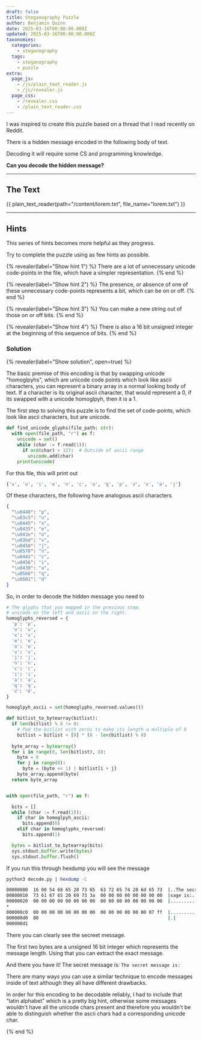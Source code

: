 ```yaml
---
draft: false
title: Steganography Puzzle
author: Benjamin Quinn
date: 2025-03-16T00:00:00.000Z
updated: 2025-03-16T00:00:00.000Z
taxonomies:
  categories:
    - steganography
  tags:
    - steganography
    - puzzle
extra:
  page_js:
    - /js/plain_text_reader.js
    - /js/revealer.js
  page_css:
    - /revealer.css
    - /plain_text_reader.css
---
```


I was inspired to create this puzzle based on a thread that I read recently
on Reddit.

There is a hidden message encoded in the following body of text.

Decoding it will require some CS and programming knowledge.

__Can you decode the hidden message?__

---

## The Text

{{ plain_text_reader(path="/content/lorem.txt", file_name="lorem.txt") }}

---

## Hints

This series of hints becomes more helpful as they progress.

Try to complete the puzzle using as few hints as possible.

{% revealer(label="Show hint 1") %}
There are a lot of unnecessary unicode code-points in the file,
which have a simpler representation.
{% end %}

{% revealer(label="Show hint 2") %}
The presence, or absence of one of these unnecessary code-points
represents a bit, which can be on or off.
{% end %}

{% revealer(label="Show hint 3") %}
You can make a new string out of those on or off bits.
{% end %}

{% revealer(label="Show hint 4") %}
There is also a 16 bit unsigned integer at the beginning of this
sequence of bits.
{% end %}

### Solution

{% revealer(label="Show solution", open=true) %}

The basic premise of this encoding is that by swapping unicode
"homoglpyhs", which are unicode code points which look like
ascii characters, you can represent a binary array in a
normal looking body of text. If a character is its original
ascii character, that would represent a 0, if its swapped with
a unicode homoglpyh, then it is a 1.

The first step to solving this puzzle is to find the set of
code-points, which look like ascii characters, but are unicode.

```py
def find_unicode_glyphs(file_path: str):
  with open(file_path, "r") as f:
    unicode = set()
    while (char := f.read(1)):
      if ord(char) > 127:  # Outside of ascii range
        unicode.add(char)
    print(unicode)
```

For this file, this will print out

```py
{'ν', 'υ', 'і', 'е', 'ո', 'с', 'о', 'զ', 'р', 'ԁ', 'х', 'а', 'ј'}
```

Of these characters, the following have analogous ascii characters

```json
{
  "\u0440": "p",
  "\u03c5": "u",
  "\u0445": "x",
  "\u0435": "e",
  "\u043e": "o",
  "\u03bd": "v",
  "\u0458": "j",
  "\u0578": "n",
  "\u0441": "c",
  "\u0456": "i",
  "\u0430": "a",
  "\u0566": "q",
  "\u0501": "d"
}
```

So, in order to decode the hidden message you need to 

```py
# The glyphs that you mapped in the previous step,
# unicode on the left and ascii on the right.
homoglyphs_reversed = {
  'р': 'p', 
  'υ': 'u',
  'х': 'x',
  'е': 'e',
  'о': 'o',
  'ν': 'v',
  'ј': 'j',
  'ո': 'n',
  'с': 'c',
  'і': 'i',
  'а': 'a',
  'զ': 'q',
  'ԁ': 'd',
}

homoglpyh_ascii = set(homoglyphs_reversed.values())

def bitlist_to_bytearray(bitlist):
  if len(bitlist) % 8 != 0:
    # Pad the bitlist with zeros to make its length a multiple of 8
    bitlist = bitlist + [0] * (8 - len(bitlist) % 8)
  
  byte_array = bytearray()
  for i in range(0, len(bitlist), 8):
    byte = 0
    for j in range(8):
      byte = (byte << 1) | bitlist[i + j]
    byte_array.append(byte)
  return byte_array


with open(file_path, "r") as f:

  bits = []
  while (char := f.read(1)):
    if char in homoglpyh_ascii:
      bits.append(0)
    elif char in homoglyphs_reversed:
      bits.append(1)

  bytes = bitlist_to_bytearray(bits)
  sys.stdout.buffer.write(bytes)
  sys.stdout.buffer.flush()
```


If you run this through hexdump you will see the message


```sh
python3 decode.py | hexdump -C

00000000  16 00 54 68 65 20 73 65  63 72 65 74 20 6d 65 73  |..The secret mes|
00000010  73 61 67 65 20 69 73 3a  00 00 00 00 00 00 00 00  |sage is:........|
00000020  00 00 00 00 00 00 00 00  00 00 00 00 00 00 00 00  |................|
*
000000c0  00 00 00 00 00 00 00 00  00 00 00 00 00 00 07 ff  |................|
000000d0  80                                                |.|
000000d1
```

There you can clearly see the secreet message.

The first two bytes are a unsigned 16 bit integer which represents
the message length. Using that you can extract the exact message.

And there you have it! The secret message is: `The secret message is:`

There are many ways you can use a similar technique to encode
messages inside of text although they all have different
drawbacks.

In order for this encoding to be decodable reliably, I had to
include that "latin alphabet" which is a pretty big hint,
otherwise some messages wouldn't have all the unicode chars
present and therefore you wouldn't be able to distinguish
whether the ascii chars had a corresponding unicode char.

{% end %}
